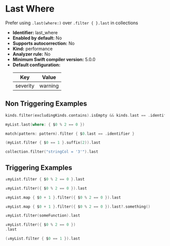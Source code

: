 # Last Where

Prefer using `.last(where:)` over `.filter { }.last` in collections

* **Identifier:** last_where
* **Enabled by default:** No
* **Supports autocorrection:** No
* **Kind:** performance
* **Analyzer rule:** No
* **Minimum Swift compiler version:** 5.0.0
* **Default configuration:**
  <table>
  <thead>
  <tr><th>Key</th><th>Value</th></tr>
  </thead>
  <tbody>
  <tr>
  <td>
  severity
  </td>
  <td>
  warning
  </td>
  </tr>
  </tbody>
  </table>

## Non Triggering Examples

```swift
kinds.filter(excludingKinds.contains).isEmpty && kinds.last == .identifier
```

```swift
myList.last(where: { $0 % 2 == 0 })
```

```swift
match(pattern: pattern).filter { $0.last == .identifier }
```

```swift
(myList.filter { $0 == 1 }.suffix(2)).last
```

```swift
collection.filter("stringCol = '3'").last
```

## Triggering Examples

```swift
↓myList.filter { $0 % 2 == 0 }.last
```

```swift
↓myList.filter({ $0 % 2 == 0 }).last
```

```swift
↓myList.map { $0 + 1 }.filter({ $0 % 2 == 0 }).last
```

```swift
↓myList.map { $0 + 1 }.filter({ $0 % 2 == 0 }).last?.something()
```

```swift
↓myList.filter(someFunction).last
```

```swift
↓myList.filter({ $0 % 2 == 0 })
.last
```

```swift
(↓myList.filter { $0 == 1 }).last
```